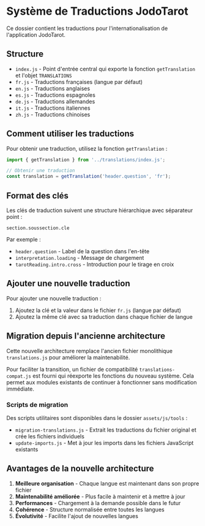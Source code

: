 # Système de Traductions JodoTarot

Ce dossier contient les traductions pour l'internationalisation de l'application JodoTarot.

## Structure

- `index.js` - Point d'entrée central qui exporte la fonction `getTranslation` et l'objet `TRANSLATIONS`
- `fr.js` - Traductions françaises (langue par défaut)
- `en.js` - Traductions anglaises
- `es.js` - Traductions espagnoles
- `de.js` - Traductions allemandes
- `it.js` - Traductions italiennes
- `zh.js` - Traductions chinoises

## Comment utiliser les traductions

Pour obtenir une traduction, utilisez la fonction `getTranslation` :

```javascript
import { getTranslation } from '../translations/index.js';

// Obtenir une traduction
const translation = getTranslation('header.question', 'fr');
```

## Format des clés

Les clés de traduction suivent une structure hiérarchique avec séparateur point :

```
section.soussection.cle
```

Par exemple :
- `header.question` - Label de la question dans l'en-tête
- `interpretation.loading` - Message de chargement
- `tarotReading.intro.cross` - Introduction pour le tirage en croix

## Ajouter une nouvelle traduction

Pour ajouter une nouvelle traduction :

1. Ajoutez la clé et la valeur dans le fichier `fr.js` (langue par défaut)
2. Ajoutez la même clé avec sa traduction dans chaque fichier de langue

## Migration depuis l'ancienne architecture

Cette nouvelle architecture remplace l'ancien fichier monolithique `translations.js` pour améliorer la maintenabilité.

Pour faciliter la transition, un fichier de compatibilité `translations-compat.js` est fourni qui réexporte les fonctions 
du nouveau système. Cela permet aux modules existants de continuer à fonctionner sans modification immédiate.

### Scripts de migration

Des scripts utilitaires sont disponibles dans le dossier `assets/js/tools` :

- `migration-translations.js` - Extrait les traductions du fichier original et crée les fichiers individuels
- `update-imports.js` - Met à jour les imports dans les fichiers JavaScript existants

## Avantages de la nouvelle architecture

1. **Meilleure organisation** - Chaque langue est maintenant dans son propre fichier
2. **Maintenabilité améliorée** - Plus facile à maintenir et à mettre à jour
3. **Performances** - Chargement à la demande possible dans le futur
4. **Cohérence** - Structure normalisée entre toutes les langues
5. **Évolutivité** - Facilite l'ajout de nouvelles langues 